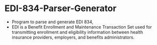 # EDI-834-Parser-Generator
- Program to parse and generate EDI 834,
- EDI is a Benefit Enrollment and Maintenance Transaction Set used for transmitting enrollment and eligibility information between health insurance providers, employers, and benefits administrators.
